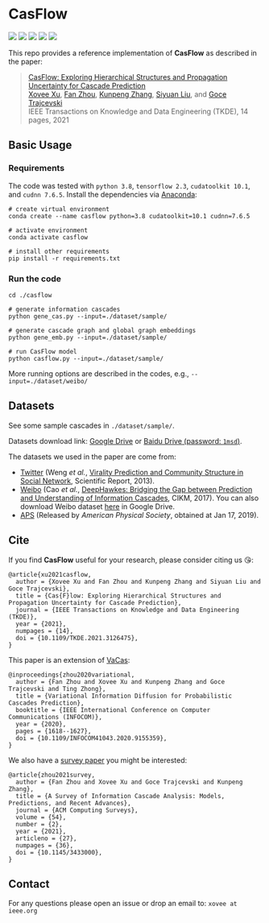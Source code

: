 # CasFlow

![](https://img.shields.io/badge/TKDE-2021-blue)
![](https://img.shields.io/badge/python-3.8-green)
![](https://img.shields.io/badge/tensorflow-2.3-green)
![](https://img.shields.io/badge/cudatoolkit-10.1-green)
![](https://img.shields.io/badge/cudnn-7.6.5-green)
 
This repo provides a reference implementation of **CasFlow** as described in the paper:
> [CasFlow: Exploring Hierarchical Structures and Propagation Uncertainty for Cascade Prediction](https://doi.org/10.1109/TKDE.2021.3126475)  
> [Xovee Xu](https://xovee.cn), [Fan Zhou](https://dblp.org/pid/63/3122-2.html), [Kunpeng Zhang](http://www.terpconnect.umd.edu/~kpzhang/), [Siyuan Liu](https://scholar.google.com/citations?user=Uhvt7OIAAAAJ&hl=en), and [Goce Trajcevski](https://dblp.org/pid/66/974.html)  
> IEEE Transactions on Knowledge and Data Engineering (TKDE), 14 pages, 2021

## Basic Usage

### Requirements

The code was tested with `python 3.8`, `tensorflow 2.3`, `cudatoolkit 10.1`, and `cudnn 7.6.5`. Install the dependencies via [Anaconda](https://www.anaconda.com/):

```shell
# create virtual environment
conda create --name casflow python=3.8 cudatoolkit=10.1 cudnn=7.6.5

# activate environment
conda activate casflow

# install other requirements
pip install -r requirements.txt
```

### Run the code
```shell
cd ./casflow

# generate information cascades
python gene_cas.py --input=./dataset/sample/

# generate cascade graph and global graph embeddings 
python gene_emb.py --input=./dataset/sample/

# run CasFlow model
python casflow.py --input=./dataset/sample/
```
More running options are described in the codes, e.g., `--input=./dataset/weibo/`

## Datasets

See some sample cascades in `./dataset/sample/`.

Datasets download link: [Google Drive](https://drive.google.com/file/d/1o4KAZs19fl4Qa5LUtdnmNy57gHa15AF-/view?usp=sharing) or [Baidu Drive (password: `1msd`)](https://pan.baidu.com/s/1tWcEefxoRHj002F0s9BCTQ).

The datasets we used in the paper are come from:

- [Twitter](http://carl.cs.indiana.edu/data/#virality2013) (Weng *et al.*, [Virality Prediction and Community Structure in Social Network](https://www.nature.com/articles/srep02522), Scientific Report, 2013).
- [Weibo](https://github.com/CaoQi92/DeepHawkes) (Cao *et al.*, [DeepHawkes: Bridging the Gap between 
Prediction and Understanding of Information Cascades](https://dl.acm.org/doi/10.1145/3132847.3132973), CIKM, 2017). You can also download Weibo dataset [here](https://drive.google.com/file/d/1fgkLeFRYQDQOKPujsmn61sGbJt6PaERF/view?usp=sharing) in Google Drive.  
- [APS](https://journals.aps.org/datasets) (Released by *American Physical Society*, obtained at Jan 17, 2019). 

## Cite

If you find **CasFlow** useful for your research, please consider citing us 😘:

    @article{xu2021casflow,  
      author = {Xovee Xu and Fan Zhou and Kunpeng Zhang and Siyuan Liu and Goce Trajcevski},  
      title = {Cas{F}low: Exploring Hierarchical Structures and Propagation Uncertainty for Cascade Prediction},
      journal = {IEEE Transactions on Knowledge and Data Engineering (TKDE)},
      year = {2021}, 
      numpages = {14}, 
      doi = {10.1109/TKDE.2021.3126475}, 
    }

    
This paper is an extension of [VaCas](https://doi.org/10.1109/INFOCOM41043.2020.9155349):

    @inproceedings{zhou2020variational,
      author = {Fan Zhou and Xovee Xu and Kunpeng Zhang and Goce Trajcevski and Ting Zhong},
      title = {Variational Information Diffusion for Probabilistic Cascades Prediction}, 
      booktitle = {IEEE International Conference on Computer Communications (INFOCOM)},
      year = {2020},
      pages = {1618--1627},
      doi = {10.1109/INFOCOM41043.2020.9155359},
    }
    

We also have a [survey paper](https://xovee.cn/html/paper-redirects/csur2021.html) you might be interested:


    @article{zhou2021survey,
      author = {Fan Zhou and Xovee Xu and Goce Trajcevski and Kunpeng Zhang}, 
      title = {A Survey of Information Cascade Analysis: Models, Predictions, and Recent Advances}, 
      journal = {ACM Computing Surveys}, 
      volume = {54},
      number = {2},
      year = {2021},
      articleno = {27},
      numpages = {36},
      doi = {10.1145/3433000},
    }

## Contact

For any questions please open an issue or drop an email to: `xovee at ieee.org`

